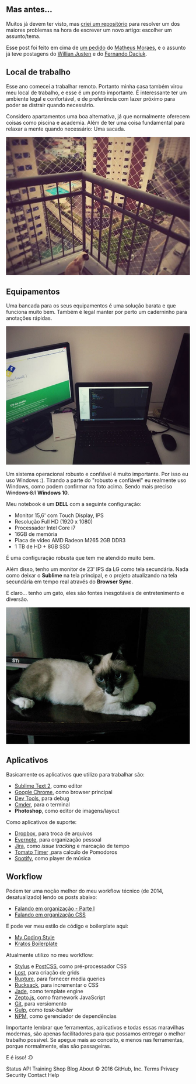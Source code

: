 ## Mas antes...

Muitos já devem ter visto, mas [criei um repositório](https://github.com/felipefialho/1-post-por-dia) para resolver um dos maiores problemas na hora de escrever um novo artigo: escolher um assunto/tema.

Esse post foi feito em cima de [um pedido](https://github.com/felipefialho/1-post-por-dia/issues/12) do [Matheus Moraes](https://github.com/matheusmmo), e o assunto já teve postagens do [Willian Justen](http://willianjusten.com.br/meu-dia-a-dia-como-dev-frontend) e do [Fernando Daciuk](http://blog.da2k.com.br/2015/01/15/como-ser-um-dev-frontend-usando-linux).

## Local de trabalho

Esse ano comecei a trabalhar remoto. Portanto minha casa também virou meu local de trabalho, e esse é um ponto importante. É interessante ter um ambiente legal e confortável, e de preferência com lazer próximo para poder se distrair quando necessário.

Considero apartamentos uma boa alternativa, já que normalmente oferecem coisas como piscina e academia. Além de ter uma coisa fundamental para relaxar a mente quando necessário: Uma sacada.

![Foto de uma sacada](/assets/img/blog/sacada-do-predio.jpg)

## Equipamentos

Uma bancada para os seus equipamentos é uma solução barata e que funciona muito bem. Também é legal manter por perto um caderninho para anotações rápidas.

![Local de trabalho, com 1 monitor, 1 notebook e uma TV](/assets/img/blog/workstation.jpg)

Um sistema operacional robusto e confiável é muito importante. Por isso eu uso Windows :). Tirando a parte do "robusto e confiável" eu realmente uso Windows, como podem confirmar na foto acima. Sendo mais preciso <strike>Windows 8.1</strike> **Windows 10**.

Meu notebook é um **DELL** com a seguinte configuração:

- Monitor 15,6' com Touch Display, IPS
- Resolução Full HD (1920 x 1080)
- Processador Intel Core i7
- 16GB de memória
- Placa de vídeo AMD Radeon M265 2GB DDR3
- 1 TB de HD + 8GB SSD

É uma configuração robusta que tem me atendido muito bem.

Além disso, tenho um monitor de 23' IPS da LG como tela secundária. Nada como deixar o **Sublime** na tela principal, e o projeto atualizando na tela secundária em tempo real através do **Browser Sync**.

E claro... tenho um gato, eles são fontes inesgotáveis de entretenimento e diversão.

![Foto da Agnes (um gato) deitada](/assets/img/blog/agnes.jpg)

## Aplicativos

Basicamente os aplicativos que utilizo para trabalhar são:

- [Sublime Text 2](http://www.sublimetext.com/2), como editor
- [Google Chrome](http://www.google.com.br/chrome), como browser principal
- [Dev Tools](https://developer.chrome.com/devtools), para debug
- [Cmder](http://cmder.net), para o terminal
- **Photoshop**, como editor de imagens/layout

Como aplicativos de suporte:

- [Dropbox](https://www.dropbox.com), para troca de arquivos
- [Evernote](https://evernote.com/intl/pt-br), para organização pessoal
- [Jira](https://www.atlassian.com/software/jira), como _issue tracking_ e marcação de tempo
- [Tomato Timer](http://tomato-timer.com/#) ,para calculo de Pomodoros
- [Spotify](https://www.spotify.com/br), como player de música

## Workflow

Podem ter uma noção melhor do meu workflow técnico (de 2014, desatualizado) lendo os posts abaixo:

- [Falando em organização - Parte I](/blog/2014/falando-em-organizacao-parte-1)
- [Falando em organização CSS](/blog/2014/falando-em-organizacao-css)

E pode ver meu estilo de código e boilerplate aqui:

- [My Coding Style](https://github.com/felipefialho/coding-style)
- [Kratos Boilerplate](https://github.com/felipefialho/kratos-boilerplate)

Atualmente utilizo no meu workflow:

- [Stylus](http://learnboost.github.io/stylus) e [PostCSS](https://github.com/postcss), como pré-processador CSS
- [Lost](https://github.com/peterramsing/lost), para criação de grids
- [Rupture](https://jenius.github.io/rupture), para fornecer media queries
- [Rucksack](http://simplaio.github.io/rucksack), para incrementar o CSS
- [Jade](http://jade-lang.com), como template engine
- [Zepto.js](http://zeptojs.com), como framework JavaScript
- [Git](http://git-scm.com), para versiomento
- [Gulp](http://gulpjs.com), como _task-builder_
- [NPM](https://www.npmjs.com), como gerenciador de dependências

Importante lembrar que ferramentas, aplicativos e todas essas maravilhas modernas, são apenas facilitadores para que possamos entregar o melhor trabalho possível. Se apegue mais ao conceito, e menos nas ferramentas, porque normalmente, elas são passageiras.

E é isso! :D

Status API Training Shop Blog About © 2016 GitHub, Inc. Terms Privacy Security Contact Help
